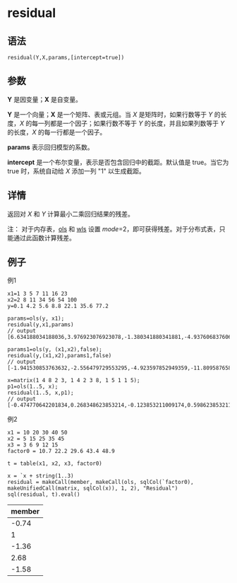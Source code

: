 # residual

## 语法

`residual(Y,X,params,[intercept=true])`

## 参数

**Y** 是因变量；**X** 是自变量。

**Y** 是一个向量；**X** 是一个矩阵、表或元组。当 *X* 是矩阵时，如果行数等于 *Y* 的长度，*X*
的每一列都是一个因子；如果行数不等于 *Y* 的长度，并且如果列数等于 *Y* 的长度，*X* 的每一行都是一个因子。

**params** 表示回归模型的系数。

**intercept** 是一个布尔变量，表示是否包含回归中的截距。默认值是 true。当它为 true 时，系统自动给 *X* 添加一列 "1"
以生成截距。

## 详情

返回对 *X* 和 *Y* 计算最小二乘回归结果的残差。

注： 对于内存表，[ols](../o/ols.html) 和 [wls](../w/wls.html) 设置
*mode*=2，即可获得残差。对于分布式表，只能通过此函数计算残差。

## 例子

例1

```
x1=1 3 5 7 11 16 23
x2=2 8 11 34 56 54 100
y=0.1 4.2 5.6 8.8 22.1 35.6 77.2

params=ols(y, x1);
residual(y,x1,params)
// output
[6.634188034188036,3.976923076923078,-1.380341880341881,-4.937606837606838,-5.152136752136756,-8.545299145299146,9.404273504273504]

params1=ols(y, (x1,x2),false);
residual(y,(x1,x2),params1,false)
// output
[-1.941530853763632,-2.556479729553295,-4.923597852949359,-11.809587658969416,-11.098921251860737,-4.0152525111045,13.183836820351686]

x=matrix(1 4 8 2 3, 1 4 2 3 8, 1 5 1 1 5);
p1=ols(1..5, x);
residual(1..5, x,p1);
// output
[-0.474770642201834,0.268348623853214,-0.123853211009174,0.598623853211011,-0.268348623853205]
```

例2

```
x1 = 10 20 30 40 50
x2 = 5 15 25 35 45
x3 = 3 6 9 12 15
factor0 = 10.7 22.2 29.6 43.4 48.9

t = table(x1, x2, x3, factor0)

x = `x + string(1..3)
residual = makeCall(member, makeCall(ols, sqlCol(`factor0), makeUnifiedCall(matrix, sqlCol(x)), 1, 2), "Residual")
sql(residual, t).eval()
```

| member |
| --- |
| -0.74 |
| 1 |
| -1.36 |
| 2.68 |
| -1.58 |

